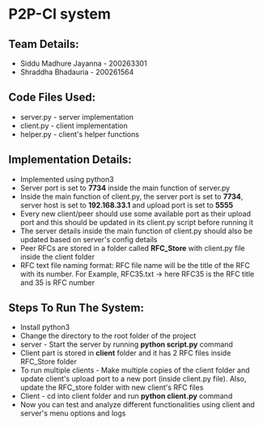 # P2P-CI system

## Team Details:

* Siddu Madhure Jayanna - 200263301
* Shraddha Bhadauria    - 200261564 


## Code Files Used:

* server.py - server implementation
* client.py - client implementation 
* helper.py - client's helper functions 


## Implementation Details:

* Implemented using python3
* Server port is set to **7734** inside the main function of server.py
* Inside the main function of client.py, the server port is set to **7734**, server host is set to **192.168.33.1** and upload port is set to **5555**
* Every new client/peer should use some available port as their upload port and this should be updated in its client.py script before running it
* The server details inside the main function of client.py should also be updated based on server's config details
* Peer RFCs are stored in a folder called **RFC_Store** with client.py file inside the client folder
* RFC text file naming format: RFC file name will be the title of the RFC with its number. For Example, RFC35.txt -> here RFC35 is the RFC title and 35 is RFC number

## Steps To Run The System:

* Install python3
* Change the directory to the root folder of the project
* server - Start the server by running **python script.py** command
* Client part is stored in **client** folder and it has 2 RFC files inside RFC_Store folder
* To run multiple clients - Make multiple copies of the client folder and update client's upload port to a new port (inside client.py file). Also, update the RFC_store folder with new client's RFC files
* Client - cd into client folder and run **python client.py** command
* Now you can test and analyze different functionalities using client and server's menu options and logs